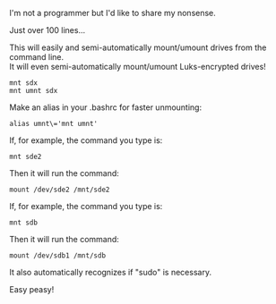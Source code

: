 I'm not a programmer but I'd like to share my nonsense.

Just over 100 lines...

This will easily and semi-automatically mount/umount drives from the command line.<BR>
It will even semi-automatically mount/umount Luks-encrypted drives!

    mnt sdx
    mnt umnt sdx

Make an alias in your .bashrc for faster unmounting:

    alias umnt\='mnt umnt'

If, for example, the command you type is:

    mnt sde2
Then it will run the command:

    mount /dev/sde2 /mnt/sde2

If, for example, the command you type is:

    mnt sdb
Then it will run the command:

    mount /dev/sdb1 /mnt/sdb

It also automatically recognizes if "sudo" is necessary.

Easy peasy!
